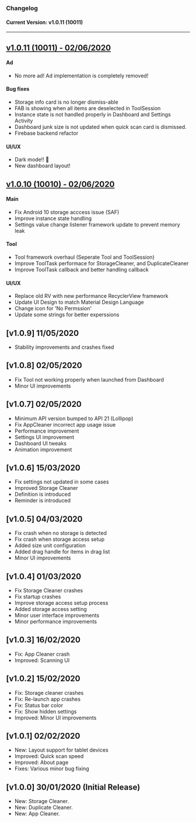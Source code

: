 ### Changelog
#### Current Version: v1.0.11 (10011)
---
## [v1.0.11 (10011) - 02/06/2020](https://github.com/lemonern/bitcleaner/projects/4)
#### Ad
- No more ad! Ad implementation is completely removed!
#### Bug fixes
- Storage info card is no longer dismiss-able
- FAB is showing when all items are deselected in ToolSession
- Instance state is not handled properly in Dashboard and Settings Activity
- Dashboard junk size is not updated when quick scan card is dismissed.
- Firebase backend refactor
#### UI/UX
- Dark mode!! :new_moon_with_face:
- New dashboard layout!

## [v1.0.10 (10010) - 02/06/2020](https://github.com/lemonern/bitcleaner/projects/2)
#### Main
- Fix Android 10 storage acccess issue (SAF)
- Improve instance state handling
- Settings value change listener framework update to prevent memory leak
#### Tool
- Tool framework overhaul (Seperate Tool and ToolSession)
- Improve ToolTask performace for StorageCleaner, and DuplicateCleaner
- Improve ToolTask callback and better handling callback
#### UI/UX
- Replace old RV with new performance RecyclerView framework
- Update UI Design to match Material Design Language
- Change icon for 'No Permssion'
- Update some strings for better experssions

## [v1.0.9] 11/05/2020
- Stability improvements and crashes fixed

## [v1.0.8] 02/05/2020
- Fix Tool not working properly when launched from Dashboard
- Minor UI improvements

## [v1.0.7] 02/05/2020
- Minimum API version bumped to API 21 (Lollipop)
- Fix AppCleaner incorrect app usage issue
- Performance improvement
- Settings UI improvement
- Dashboard UI tweaks
- Animation improvement

## [v1.0.6] 15/03/2020
- Fix settings not updated in some cases
- Improved Storage Cleaner
- Definition is introduced
- Reminder is introduced

## [v1.0.5] 04/03/2020
- Fix crash when no storage is detected
- Fix crash when storage access setup
- Added size unit configuration
- Added drag handle for items in drag list
- Minor UI improvements

## [v1.0.4] 01/03/2020
- Fix Storage Cleaner crashes
- Fix startup crashes
- Improve storage access setup process
- Added storage access setting
- Minor user interface improvements
- Minor performance improvements

## [v1.0.3] 16/02/2020
- Fix: App Cleaner crash
- Improved: Scanning UI

## [v1.0.2] 15/02/2020
- Fix: Storage cleaner crashes
- Fix: Re-launch app crashes
- Fix: Status bar color
- Fix: Show hidden settings
- Improved: Minor UI improvements

## [v1.0.1] 02/02/2020
- New: Layout support for tablet devices
- Improved: Quick scan speed
- Improved: About page
- Fixes: Various minor bug fixing

## [v1.0.0] 30/01/2020 (Initial Release)
- New: Storage Cleaner.
- New: Duplicate Cleaner.
- New: App Cleaner.

